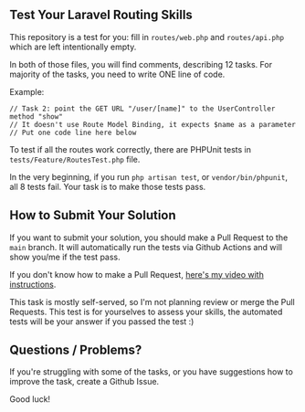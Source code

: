 ## Test Your Laravel Routing Skills

This repository is a test for you: fill in `routes/web.php` and `routes/api.php` which are left intentionally empty.

In both of those files, you will find comments, describing 12 tasks. For majority of the tasks, you need to write ONE line of code.

Example:

```
// Task 2: point the GET URL "/user/[name]" to the UserController method "show"
// It doesn't use Route Model Binding, it expects $name as a parameter
// Put one code line here below
```

To test if all the routes work correctly, there are PHPUnit tests in `tests/Feature/RoutesTest.php` file.

In the very beginning, if you run `php artisan test`, or `vendor/bin/phpunit`, all 8 tests fail.
Your task is to make those tests pass.


## How to Submit Your Solution

If you want to submit your solution, you should make a Pull Request to the `main` branch.
It will automatically run the tests via Github Actions and will show you/me if the test pass.

If you don't know how to make a Pull Request, [here's my video with instructions](https://www.youtube.com/watch?v=vEcT6JIFji0).

This task is mostly self-served, so I'm not planning review or merge the Pull Requests. This test is for yourselves to assess your skills, the automated tests will be your answer if you passed the test :)


## Questions / Problems?

If you're struggling with some of the tasks, or you have suggestions how to improve the task, create a Github Issue.

Good luck!
